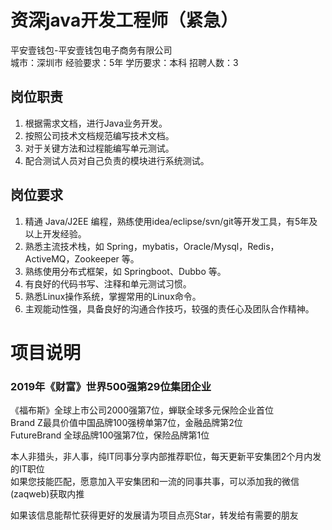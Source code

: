 # 资深java开发工程师（紧急）
平安壹钱包-平安壹钱包电子商务有限公司  
城市：深圳市 经验要求：5年 学历要求：本科  招聘人数：3

## 岗位职责
1. 根据需求文档，进行Java业务开发。   
2. 按照公司技术文档规范编写技术文档。   
3. 对于关键方法和过程能编写单元测试。   
4. 配合测试人员对自己负责的模块进行系统测试。

## 岗位要求
1. 精通 Java/J2EE 编程，熟练使用idea/eclipse/svn/git等开发工具，有5年及以上开发经验。   
2. 熟悉主流技术栈，如 Spring，mybatis，Oracle/Mysql，Redis，ActiveMQ，Zookeeper 等。   
3. 熟练使用分布式框架，如 Springboot、Dubbo 等。   
4. 有良好的代码书写、注释和单元测试习惯。   
5. 熟悉Linux操作系统，掌握常用的Linux命令。   
6. 主观能动性强，具备良好的沟通合作技巧，较强的责任心及团队合作精神。

# 项目说明

### 2019年《财富》世界500强第29位集团企业
《福布斯》全球上市公司2000强第7位，蝉联全球多元保险企业首位  
Brand Z最具价值中国品牌100强榜单第7位，金融品牌第2位  
FutureBrand 全球品牌100强第7位，保险品牌第1位

本人非猎头，非人事，纯IT同事分享内部推荐职位，每天更新平安集团2个月内发的IT职位  
如果您技能匹配，愿意加入平安集团和一流的同事共事，可以添加我的微信(zaqweb)获取内推 

如果该信息能帮忙获得更好的发展请为项目点亮Star，转发给有需要的朋友




